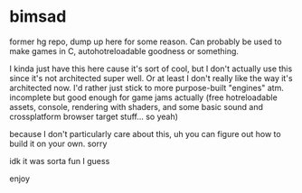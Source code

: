 # bimsad
former hg repo, dump up here for some reason. Can probably be used to make games in C, autohotreloadable goodness or something.

I kinda just have this here cause it's sort of cool, but I don't actually use this since it's not architected super well. Or at least
I don't really like the way it's architected now. I'd rather just stick to more purpose-built "engines" atm. incomplete but good
enough for game jams actually (free hotreloadable assets, console, rendering with shaders, and some basic sound and crossplatform
browser target stuff... so yeah)

because I don't particularly care about this, uh you can figure out how to build it on your own. sorry

idk it was sorta fun I guess

enjoy
